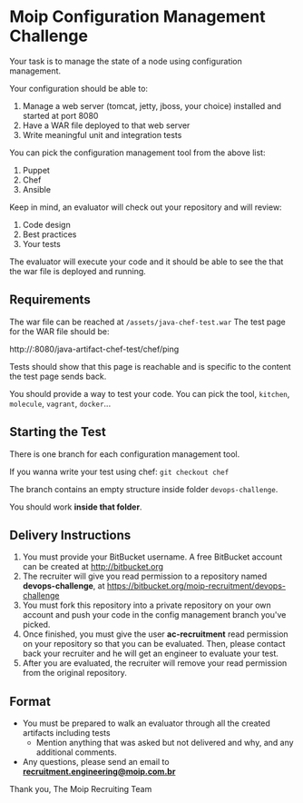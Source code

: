 # Moip Configuration Management Challenge

Your task is to manage the state of a node using configuration management.

Your configuration should be able to:

1. Manage a web server (tomcat, jetty, jboss, your choice) installed and started at port 8080
1. Have a WAR file deployed to that web server
1. Write meaningful unit and integration tests 


You can pick the configuration management tool from the above list:

1. Puppet
1. Chef
1. Ansible

Keep in mind, an evaluator will check out your repository and will review:

1. Code design
1. Best practices
1. Your tests

The evaluator will execute your code and it should be able to see the that the war file is deployed and running.

Requirements
------------

The war file can be reached at `/assets/java-chef-test.war`
The test page for the WAR file should be:

http://<host>:8080/java-artifact-chef-test/chef/ping

Tests should show that this page is reachable and is specific to the content the test page sends back.

You should provide a way to test your code. You can pick the tool, `kitchen`, `molecule`, `vagrant`, `docker`...

Starting the Test
----------------
There is one branch for each configuration management tool.

If you wanna write your test using chef: `git checkout chef`

The branch contains an empty structure inside folder `devops-challenge`.

You should work **inside that folder**.

## Delivery Instructions

1. You must provide your BitBucket username. A free BitBucket account can be created at http://bitbucket.org
1. The recruiter will give you read permission to a repository named **devops-challenge**, at https://bitbucket.org/moip-recruitment/devops-challenge
1. You must fork this repository into a private repository on your own account and push your code in the config management
branch you've picked.
1. Once finished, you must give the user **ac-recruitment** read permission on your repository so that you can be evaluated. Then, please contact back your recruiter and he will get an engineer to evaluate your test.
1. After you are evaluated, the recruiter will remove your read permission from the original repository.

## Format

* You must be prepared to walk an evaluator through all the created artifacts including tests
    * Mention anything that was asked but not delivered and why, and any additional comments.
* Any questions, please send an email to **recruitment.engineering@moip.com.br**

Thank you,
The Moip Recruiting Team
